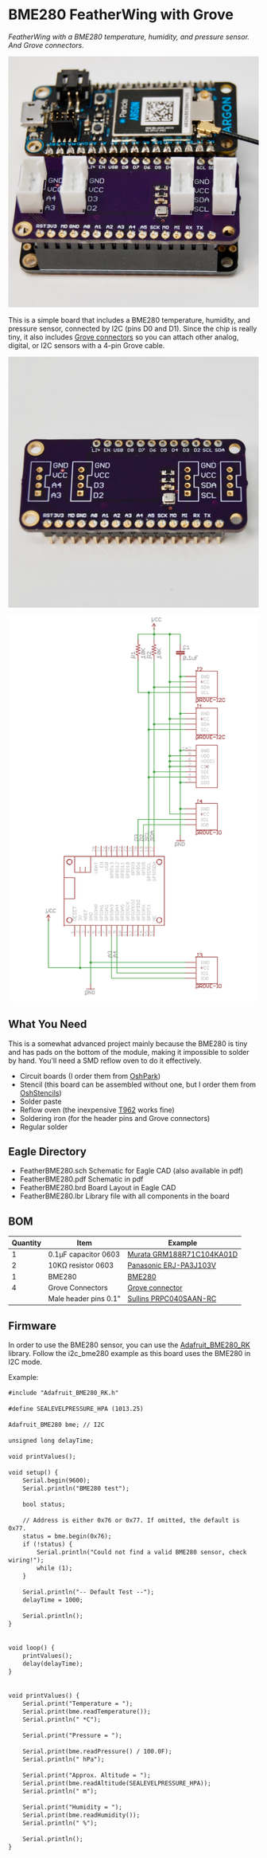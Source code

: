 # BME280 FeatherWing with Grove

*FeatherWing with a BME280 temperature, humidity, and pressure sensor. And Grove connectors.*

![Main](images/main.jpg)

This is a simple board that includes a BME280 temperature, humidity, and pressure sensor, connected by I2C (pins D0 and D1). Since the chip is really tiny, it also includes [Grove connectors](http://wiki.seeedstudio.com/Grove_System/) so you can attach other analog, digital, or I2C sensors with a 4-pin Grove cable.

![Bare Board](images/bare.jpg)

![Schematic](images/schematic.png)

## What You Need

This is a somewhat advanced project mainly because the BME280 is tiny and has pads on the bottom of the module, making it impossible to solder by hand. You'll need a SMD reflow oven to do it effectively.

- Circuit boards (I order them from [OshPark](https://oshpark.com))
- Stencil (this board can be assembled without one, but I order them from [OshStencils](https://oshstencils.com))
- Solder paste
- Reflow oven (the inexpensive [T962](https://www.amazon.com/dp/B01LZYEF90/ref=dp_prsubs_1) works fine)
- Soldering iron (for the header pins and Grove connectors)
- Regular solder

## Eagle Directory

- FeatherBME280.sch Schematic for Eagle CAD (also available in pdf)
- FeatherBME280.pdf Schematic in pdf
- FeatherBME280.brd Board Layout in Eagle CAD
- FeatherBME280.lbr Library file with all components in the board


## BOM

| Quantity | Item | Example |
| --- | --- | --- |
| 1 | 0.1µF capacitor 0603 | [Murata GRM188R71C104KA01D](https://www.digikey.com/product-detail/en/murata-electronics-north-america/GRM188R71C104KA01D/490-1532-1-ND/587771) |
| 2 | 10KΩ resistor 0603 | [Panasonic ERJ-PA3J103V](https://www.digikey.com/product-detail/en/panasonic-electronic-components/ERJ-PA3J103V/P10KBZCT-ND/5036237) | 
| 1 | BME280 | [BME280](https://www.digikey.com/product-detail/en/bosch-sensortec/BME280/828-1063-1-ND/6136314) |
| 4 | Grove Connectors | [Grove connector](https://www.digikey.com/product-detail/en/seeed-technology-co-ltd/110990030/1597-1082-ND/5482560) |
| | Male header pins 0.1" | [Sullins PRPC040SAAN-RC](https://www.digikey.com/product-detail/en/PRPC040SAAN-RC/S1011EC-40-ND/2775214) |

## Firmware

In order to use the BME280 sensor, you can use the [Adafruit\_BME280\_RK](https://github.com/rickkas7/Adafruit_BME280_RK) library. Follow the i2c_bme280 example as this board uses the BME280 in I2C mode.

Example:

```
#include "Adafruit_BME280_RK.h"

#define SEALEVELPRESSURE_HPA (1013.25)

Adafruit_BME280 bme; // I2C

unsigned long delayTime;

void printValues();

void setup() {
    Serial.begin(9600);
    Serial.println("BME280 test");

    bool status;
    
    // Address is either 0x76 or 0x77. If omitted, the default is 0x77.
    status = bme.begin(0x76);
    if (!status) {
        Serial.println("Could not find a valid BME280 sensor, check wiring!");
        while (1);
    }
    
    Serial.println("-- Default Test --");
    delayTime = 1000;

    Serial.println();
}


void loop() { 
    printValues();
    delay(delayTime);
}


void printValues() {
    Serial.print("Temperature = ");
    Serial.print(bme.readTemperature());
    Serial.println(" *C");

    Serial.print("Pressure = ");

    Serial.print(bme.readPressure() / 100.0F);
    Serial.println(" hPa");

    Serial.print("Approx. Altitude = ");
    Serial.print(bme.readAltitude(SEALEVELPRESSURE_HPA));
    Serial.println(" m");

    Serial.print("Humidity = ");
    Serial.print(bme.readHumidity());
    Serial.println(" %");

    Serial.println();
}

```




